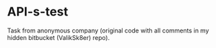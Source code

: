 # API-s-test
Task from anonymous company (original code with all comments in my hidden bitbucket (ValikSk8er) repo).
